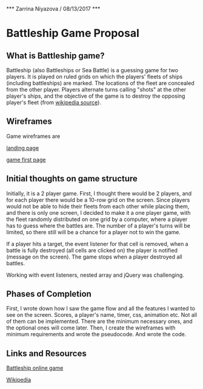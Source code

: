 *** Zarrina Niyazova / 08/13/2017 ***

# Battleship Game Proposal

## What is Battleship game?

Battleship (also Battleships or Sea Battle) is a guessing game for two players. It is played on ruled grids on which the players' fleets of ships (including battleships) are marked. The locations of the fleet are concealed from the other player. Players alternate turns calling "shots" at the other player's ships, and the objective of the game is to destroy the opposing player's fleet (from [wikipedia source](https://en.wikipedia.org/wiki/Battleship_(game))). 


## Wireframes

Game wireframes are 

[landing page](https://image.ibb.co/jeDKcF/Screenshot_2017_08_11_10_43_49.png)

[game first page](https://image.ibb.co/kUnO4v/Screenshot_2017_08_11_10_44_13.png)

## Initial thoughts on game structure

Initially, it is a 2 player game. First, I thought there would be 2 players, and for each player there would be a 10-row grid on the screen. Since players would not be able to hide their fleets from each other while placing them, and there is only one screen, I decided to make it a one player game, with the fleet randomly distributed on one grid by a computer, where a player has to guess where the battles are. The number of a player's turns will be limited, so there still will be a chance for a player not to win the game.

If a player hits a target, the event listener for that cell is  removed, when a battle is fully destroyed (all cells are clicked on) the player is notified (message on the screen). The game stops when a player destroyed all battles.

Working with event listeners, nested array and jQuery was challenging.

## Phases of Completion

First, I wrote down how I saw the game flow and all the features I wanted to see on the screen. Scores, a player's name, timer, css, animation etc. Not all of them can be implemented. There are the minimum necessary ones, and the optional ones will come later.
Then, I create the wireframes with minimum requirements and wrote the pseudocode.
And wrote the code.


## Links and Resources
[Battleship online game](http://www.battleshiponline.org/)

[Wikipedia](https://en.wikipedia.org/wiki/Battleship)
